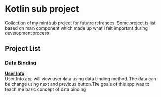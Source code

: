 # Kotlin sub project
 Collection of my mini sub project for fututre refrences. Some project is list based on main component which made up what i felt important during development process

## Project List
### Data Binding
**[User Info](https://github.com/iz-hafiz/Kotlin-sub-project/tree/main/Data%20Binding%20(Basic)/UserInfoDataBinding)**  
User Info app will view user data using data binding method. The data can be change using next and previous button.The goals of this app was to teach me basic concept of data binding
